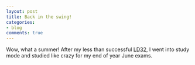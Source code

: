 ```yaml
---
layout: post
title: Back in the swing!
categories:
- blog
comments: true
---
```


Wow, what a summer! After my less than successful [LD32][ld32], I went into study mode and studied like crazy for my end of year June exams.

[ld32]: 2015/04/19/ld32-an-unconventional-weapon.html
